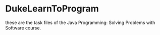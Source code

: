 # DukeLearnToProgram
these are the task files of the Java Programming: Solving Problems with Software course.
